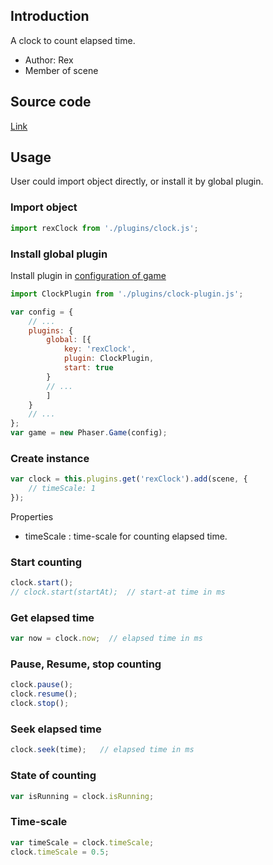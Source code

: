 ## Introduction

A clock to count elapsed time.

- Author: Rex
- Member of scene

## Source code

[Link](https://github.com/rexrainbow/phaser3-rex-notes/blob/master/plugins/clock/ClockPlugin.js)

## Usage

User could import object directly, or install it by global plugin.

### Import object

```javascript
import rexClock from './plugins/clock.js';
```

### Install global plugin

Install plugin in [configuration of game](game.md#configuration)

```javascript
import ClockPlugin from './plugins/clock-plugin.js';

var config = {
    // ...
    plugins: {
        global: [{
            key: 'rexClock',
            plugin: ClockPlugin,
            start: true
        }
        // ...
        ]
    }
    // ...
};
var game = new Phaser.Game(config);
```

### Create instance

```javascript
var clock = this.plugins.get('rexClock').add(scene, {
    // timeScale: 1
});
```

Properties

- timeScale : time-scale for counting elapsed time.

### Start counting

```javascript
clock.start();
// clock.start(startAt);  // start-at time in ms
```

### Get elapsed time

```javascript
var now = clock.now;  // elapsed time in ms
```

### Pause, Resume, stop counting

```javascript
clock.pause();
clock.resume();
clock.stop();
```

### Seek elapsed time

```javascript
clock.seek(time);   // elapsed time in ms
```

### State of counting

```javascript
var isRunning = clock.isRunning;
```

### Time-scale

```javascript
var timeScale = clock.timeScale;
clock.timeScale = 0.5;
```